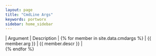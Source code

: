 ```yaml
---
layout: page
title: "CmdLine Args"
keywords: portworx
sidebar: home_sidebar
---
```



| Argument       |  Description                                                                   |
{% for member in site.data.cmdargs %}
| {{ member.arg }} | {{ member.descr }}                                                           |  
{% endfor %}

